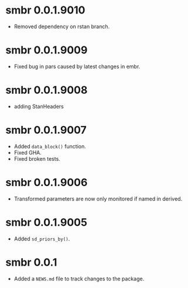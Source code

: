 <!-- NEWS.md is maintained by https://fledge.cynkra.com, contributors should not edit this file -->

# smbr 0.0.1.9010

- Removed dependency on rstan branch.


# smbr 0.0.1.9009

- Fixed bug in pars caused by latest changes in embr.


# smbr 0.0.1.9008

- adding StanHeaders


# smbr 0.0.1.9007

- Added `data_block()` function.
- Fixed GHA.
- Fixed broken tests.

# smbr 0.0.1.9006

- Transformed parameters are now only monitored if named in derived.

# smbr 0.0.1.9005

- Added `sd_priors_by()`.

# smbr 0.0.1

- Added a `NEWS.md` file to track changes to the package.
